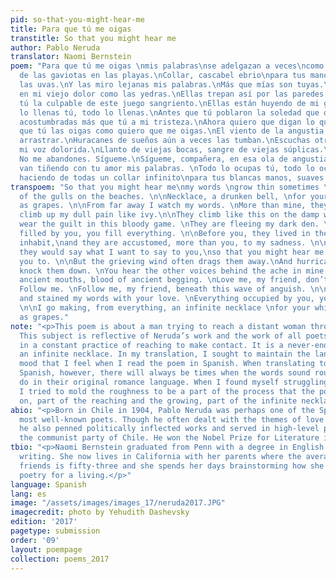 ```yaml
---
pid: so-that-you-might-hear-me
title: Para que tú me oigas
transtitle: So that you might hear me
author: Pablo Neruda
translator: Naomi Bernstein
poem: "Para que tú me oigas \nmis palabras\nse adelgazan a veces\ncomo las huellas
  de las gaviotas en las playas.\nCollar, cascabel ebrio\npara tus manos suaves como
  las uvas.\nY las miro lejanas mis palabras.\nMás que mías son tuyas.\nVan trepando
  en mi viejo dolor como las yedras.\nEllas trepan así por las paredes húmedas.\nEres
  tú la culpable de este juego sangriento.\nEllas están huyendo de mi guarida oscura.\nTodo
  lo llenas tú, todo lo llenas.\nAntes que tú poblaron la soledad que ocupas,\ny están
  acostumbradas más que tú a mi tristeza.\nAhora quiero que digan lo que quiero decirte\npara
  que tú las oigas como quiero que me oigas.\nEl viento de la angustia aún las suele
  arrastrar.\nHuracanes de sueños aún a veces las tumban.\nEscuchas otras voces en
  mi voz dolorida.\nLlanto de viejas bocas, sangre de viejas súplicas.\nÁmame, compañera.
  No me abandones. Sígueme.\nSígueme, compañera, en esa ola de angustia.\nPero se
  van tiñendo con tu amor mis palabras. \nTodo lo ocupas tú, todo lo ocupas.\nVoy
  haciendo de todas un collar infinito\npara tus blancas manos, suaves como las uvas."
transpoem: "So that you might hear me\nmy words \ngrow thin sometimes \nlike the tracks
  of the gulls on the beaches. \n\nNecklace, a drunken bell, \nfor your hands, smooth
  as grapes. \n\nFrom far away I watch my words. \nMore than mine, they’re yours.\nThey
  climb up my dull pain like ivy.\n\nThey climb like this on the damp walls. \nYou
  wear the guilt in this bloody game. \nThey are fleeing my dark den. \nEverything
  filled by you, you fill everything. \n\nBefore you, they lived in the solitude you
  inhabit,\nand they are accustomed, more than you, to my sadness. \n\nNow I wish
  they would say what I want to say to you,\nso that you might hear me the way I want
  you to. \n\nBut the grieving wind often drags them away.\nAnd hurricane dreams sometimes
  knock them down. \nYou hear the other voices behind the ache in mine.  \n\nMourning
  ancient mouths, blood of ancient begging. \nLove me, my friend, don’t leave me.
  Follow me. \nFollow me, my friend, beneath this wave of anguish. \n\nYou have gone
  and stained my words with your love. \nEverything occupied by you, you occupy everything.
  \n\nI go making, from everything, an infinite necklace \nfor your white hands, smooth
  as grapes."
note: "<p>This poem is about a man trying to reach a distant woman through words.
  This subject is reflective of Neruda’s work and the work of all poets: he is engaged
  in a constant practice of reaching to make contact. It is a never-ending process,
  an infinite necklace. In my translation, I sought to maintain the languid, sleepy
  mood that I feel when I read the poem in Spanish. When translating to English from
  Spanish, however, there will always be times when the words sound rougher than they
  do in their original romance language. When I found myself struggling with that,
  I tried to mold the roughness to be a part of the process that the poem is meditating
  on, part of the reaching and the growing, part of the infinite necklace.</p>\n"
abio: "<p>Born in Chile in 1904, Pablo Neruda was perhaps one of the Spanish language’s
  most well-known poets. Though he often dealt with the themes of love and longing,
  he also penned politically inflected works and served in high-level positions for
  the communist party of Chile. He won the Nobel Prize for Literature in 1971.</p>"
tbio: "<p>Naomi Bernstein graduated from Penn with a degree in English and creative
  writing. She now lives in California with her parents where the average age of her
  friends is fifty-three and she spends her days brainstorming how she can translate
  poetry for a living.</p>"
language: Spanish
lang: es
image: "/assets/images/images_17/neruda2017.JPG"
imagecredit: photo by Yehudith Dashevsky
edition: '2017'
pagetype: submission
order: '09'
layout: poempage
collection: poems_2017
---
```

